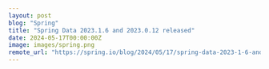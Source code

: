 ```yaml
---
layout: post
blog: "Spring"
title: "Spring Data 2023.1.6 and 2023.0.12 released"
date: 2024-05-17T00:00:00Z
image: images/spring.png
remote_url: "https://spring.io/blog/2024/05/17/spring-data-2023-1-6-and-2023-0-12-released"
---
```


